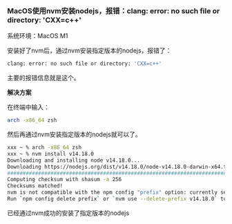 ### MacOS使用nvm安装nodejs，报错：clang: error: no such file or directory: 'CXX=c++'

系统环境：MacOS M1

安装好了nvm后，通过nvm安装指定版本的nodejs，报错了：

```bash
clang: error: no such file or directory: 'CXX=c++'
```

主要的报错信息就是这个。

**解决方案**

在终端中输入：

```bash
arch -x86_64 zsh
```

然后再通过nvm安装指定版本的nodejs就可以了。

```bash
xxx ~ % arch -x86_64 zsh
xxx ~ % nvm install v14.18.0                                   
Downloading and installing node v14.18.0...
Downloading https://nodejs.org/dist/v14.18.0/node-v14.18.0-darwin-x64.tar.gz...
################################################################################################################################################################################################### 100.0%
Computing checksum with shasum -a 256
Checksums matched!
nvm is not compatible with the npm config "prefix" option: currently set to "/Users/xxx/Documents/nodejs/node_global"
Run `npm config delete prefix` or `nvm use --delete-prefix v14.18.0` to unset it.
```

已经通过nvm成功的安装了指定版本的nodejs